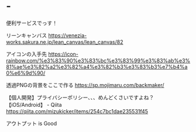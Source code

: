 # -
便利サービスでっす！

リーンキャンバス 
https://venezia-works.sakura.ne.jp/lean_canvas/lean_canvas/82

アイコンの入手先
https://icon-rainbow.com/%e3%83%90%e3%83%bc%e3%83%99%e3%83%ab%e3%81%ae%e3%82%a2%e3%82%a4%e3%82%b3%e3%83%b3%e7%b4%a0%e6%9d%90/

透過PNGの背景をここで作る
https://sp.mojimaru.com/backmaker/

【個人開発】プライバシーポリシー、、、めんどくさいですよね？【iOS/Android】 - Qiita
https://qiita.com/mizukicker/items/254c7bc1dae235531f45

アウトプット is Good
